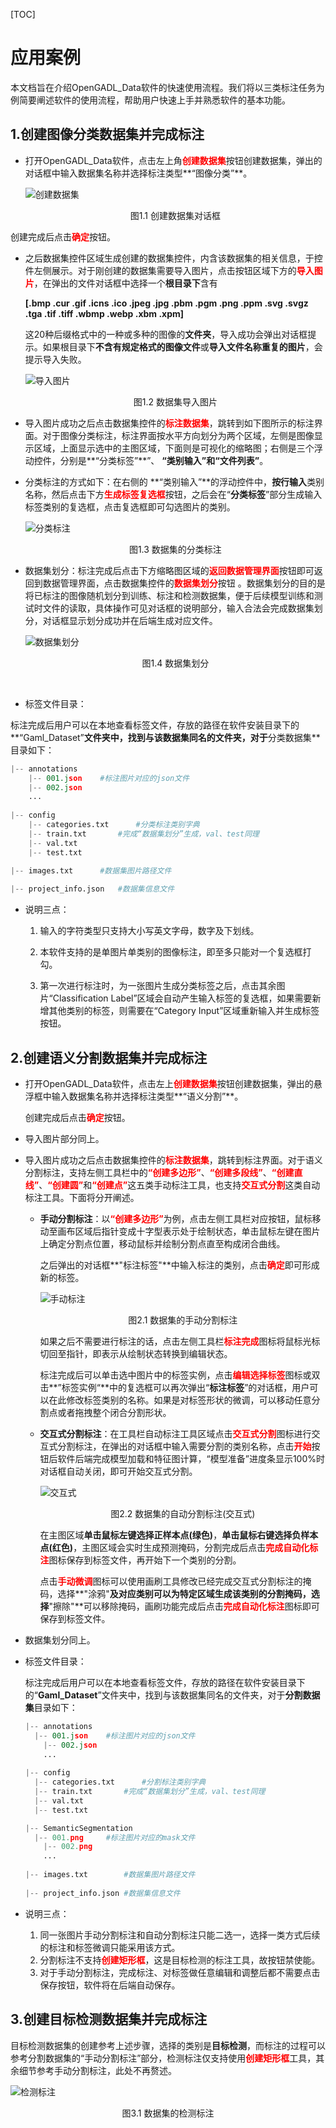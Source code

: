 [TOC]

# 应用案例

本文档旨在介绍OpenGADL_Data软件的快速使用流程。我们将以三类标注任务为例简要阐述软件的使用流程，帮助用户快速上手并熟悉软件的基本功能。

## 1.创建图像分类数据集并完成标注

- 打开OpenGADL_Data软件，点击左上角<font color = 'red'>**创建数据集**</font>按钮创建数据集，弹出的对话框中输入数据集名称并选择标注类型**“图像分类”**。

  ![创建数据集](https://raw.githubusercontent.com/MagnetoXxz/My_pictures/main/Data_picture/202310251703338.png)
  
  <center>图1.1 创建数据集对话框</center>
  
  

​		创建完成后点击<font color = 'red'>**确定**</font>按钮。



- 之后数据集控件区域生成创建的数据集控件，内含该数据集的相关信息，于控件左侧展示。对于刚创建的数据集需要导入图片，点击按钮区域下方的<font color='red'>**导入图片**</font>，在弹出的文件对话框中选择一个**根目录下**含有

  **[.bmp .cur .gif .icns .ico .jpeg .jpg .pbm .pgm .png .ppm .svg .svgz .tga .tif .tiff .wbmp .webp .xbm .xpm]**

  这20种后缀格式中的一种或多种的图像的**文件夹**，导入成功会弹出对话框提示。如果根目录下**不含有规定格式的图像文件**或**导入文件名称重复的图片**，会提示导入失败。

  ![导入图片](https://raw.githubusercontent.com/MagnetoXxz/My_pictures/main/Data_picture/202310251704039.png)

  <center>图1.2 数据集导入图片</center>

  

- 导入图片成功之后点击数据集控件的<font color='red'>**标注数据集**</font>，跳转到如下图所示的标注界面。对于图像分类标注，标注界面按水平方向划分为两个区域，左侧是图像显示区域，上面显示选中的主图区域，下面则是可视化的缩略图；右侧是三个浮动控件，分别是**“分类标签”**”、 **“类别输入”**和**“文件列表”**。

  

- 分类标注的方式如下：在右侧的 **“类别输入”**的浮动控件中，**按行输入**类别名称，然后点击下方<font color='red'>**生成标签复选框**</font>按钮，之后会在“**分类标签**”部分生成输入标签类别的复选框，点击复选框即可勾选图片的类别。

  ![分类标注](https://raw.githubusercontent.com/MagnetoXxz/My_pictures/main/Data_picture/202310251705406.png)

  <center>图1.3 数据集的分类标注</center>

  

  

- 数据集划分：标注完成后点击下方缩略图区域的<font color='red'>**返回数据管理界面**</font>按钮即可返回到数据管理界面，点击数据集控件的<font color='red'>**数据集划分**</font>按钮 。数据集划分的目的是将已标注的图像随机划分到训练、标注和检测数据集，便于后续模型训练和测试时文件的读取，具体操作可见对话框的说明部分，输入合法会完成数据集划分，对话框显示划分成功并在后端生成对应文件。

  ![数据集划分](https://raw.githubusercontent.com/MagnetoXxz/My_pictures/main/Data_picture/202310251706853.png)

  <center>图1.4 数据集划分</center>

​		

- 标签文件目录：

​		标注完成后用户可以在本地查看标签文件，存放的路径在软件安装目录下的**“Gaml_Dataset”**文件夹中，找到与该数据集同名的文件夹，对于**分类数据集**目录如下：

```python
|-- annotations	
	|-- 001.json	#标注图片对应的json文件
    |-- 002.json
    ...
    
|-- config
	|-- categories.txt		#分类标注类别字典
	|-- train.txt		#完成“数据集划分”生成，val、test同理
	|-- val.txt
	|-- test.txt

|-- images.txt		#数据集图片路径文件
    
|-- project_info.json	#数据集信息文件
```



- 说明三点：

  1. 输入的字符类型只支持大小写英文字母，数字及下划线。

  2. 本软件支持的是单图片单类别的图像标注，即至多只能对一个复选框打勾。

  3. 第一次进行标注时，为一张图片生成分类标签之后，点击其余图片“Classification Label”区域会自动产生输入标签的复选框，如果需要新增其他类别的标签，则需要在“Category Input”区域重新输入并生成标签按钮。

      

## 2.创建语义分割数据集并完成标注

- 打开OpenGADL_Data软件，点击左上<font color = 'red'>**创建数据集**</font>按钮创建数据集，弹出的悬浮框中输入数据集名称并选择标注类型**“语义分割”**。

  创建完成后点击<font color = 'red'>**确定**</font>按钮。

  

- 导入图片部分同上。



- 导入图片成功之后点击数据集控件的<font color='red'>**标注数据集**</font>，跳转到标注界面。对于语义分割标注，支持左侧工具栏中的<font color='red'>**“创建多边形”**</font>、<font color='red'>**“创建多段线”**</font>、<font color = red>**“创建直线”**</font>、<font color='red'>**“创建圆”**</font>和<font color='red'>**“创建点”**</font>这五类手动标注工具，也支持<font color='red'>**交互式分割**</font>这类自动标注工具。下面将分开阐述。

  - **手动分割标注**：以<font color='red'>**“创建多边形”**</font>为例，点击左侧工具栏对应按钮，鼠标移动至画布区域后指针变成十字型表示处于绘制状态，单击鼠标左键在图片上确定分割点位置，移动鼠标并绘制分割点直至构成闭合曲线。

    之后弹出的对话框**"标注标签"**中输入标注的类别，点击<font color='red'>**确定**</font>即可形成新的标签。

    ![手动标注](https://raw.githubusercontent.com/MagnetoXxz/My_pictures/main/Data_picture/202310251708847.png)

    <center>图2.1 数据集的手动分割标注</center>

    

    如果之后不需要进行标注的话，点击左侧工具栏<font color='red'>**标注完成**</font>图标将鼠标光标切回至指针，即表示从绘制状态转换到编辑状态。

    标注完成后可以单击选中图片中的标签实例，点击<font color='red'>**编辑选择标签**</font>图标或双击**”标签实例“**中的复选框可以再次弹出“**标注标签**”的对话框，用户可以在此修改标签类别的名称。如果是对标签形状的微调，可以移动任意分割点或者拖拽整个闭合分割形状。

    

  - **交互式分割标注**：在工具栏自动标注工具区域点击<font color='red'>**交互式分割**</font>图标进行交互式分割标注，在弹出的对话框中输入需要分割的类别名称，点击<font color='red'>**开始**</font>按钮后软件后端完成模型加载和特征图计算，“模型准备”进度条显示100%时对话框自动关闭，即可开始交互式分割。

    ![交互式](https://raw.githubusercontent.com/MagnetoXxz/My_pictures/main/Data_picture/202310251709678.png)

    <center>图2.2 数据集的自动分割标注(交互式)</center>

    

    在主图区域**单击鼠标左键选择正样本点(绿色)**，**单击鼠标右键选择负样本点(红色)**，主图区域会实时生成预测掩码，分割完成后点击<font color='red'>**完成自动化标注**</font>图标保存到标签文件，再开始下一个类别的分割。

    点击<font color='red'>**手动微调**</font>图标可以使用画刷工具修改已经完成交互式分割标注的掩码，选择**"涂鸦"**及对应类别可以为特定区域生成该类别的分割掩码，选择**"擦除"**可以移除掩码，画刷功能完成后点击<font color='red'>**完成自动化标注**</font>图标即可保存到标签文件。

    

- 数据集划分同上。

  
  
- 标签文件目录：

  标注完成后用户可以在本地查看标签文件，存放的路径在软件安装目录下的“**Gaml_Dataset**”文件夹中，找到与该数据集同名的文件夹，对于**分割数据集**目录如下：
  
  ```python
  |-- annotations	
  	|-- 001.json	#标注图片对应的json文件
      |-- 002.json
      ...
      
  |-- config
  	|-- categories.txt		#分割标注类别字典
  	|-- train.txt		#完成“数据集划分”生成，val、test同理
  	|-- val.txt
  	|-- test.txt
  
  |-- SemanticSegmentation
  	|-- 001.png		#标注图片对应的mask文件
      |-- 002.png
      ...
      
  |-- images.txt		#数据集图片路径文件
      
  |-- project_info.json	#数据集信息文件
  ```
  
  
  
- 说明三点：

  1. 同一张图片手动分割标注和自动分割标注只能二选一，选择一类方式后续的标注和标签微调只能采用该方式。
  2. 分割标注不支持<font color='red'>**创建矩形框**</font>，这是目标检测的标注工具，故按钮禁使能。
  3. 对于手动分割标注，完成标注、对标签做任意编辑和调整后都不需要点击保存按钮，软件将在后端自动保存。



## 3.创建目标检测数据集并完成标注

目标检测数据集的创建参考上述步骤，选择的类别是**目标检测**，而标注的过程可以参考分割数据集的“手动分割标注”部分，检测标注仅支持使用<font color='red'>**创建矩形框**</font>工具，其余细节参考手动分割标注，此处不再赘述。

![检测标注](https://raw.githubusercontent.com/MagnetoXxz/My_pictures/main/Data_picture/202310251710425.png)

<center>图3.1 数据集的检测标注</center>